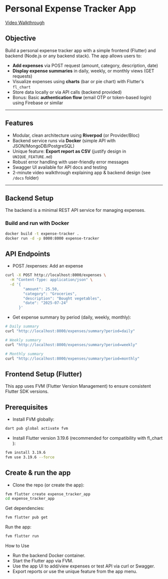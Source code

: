 # Personal Expense Tracker App
[Video Walkthrough](main_vid.mp4)
## Objective
Build a personal expense tracker app with a simple frontend (Flutter) and backend (Node.js or any backend stack). The app allows users to:

- **Add expenses** via POST request (amount, category, description, date)
- **Display expense summaries** in daily, weekly, or monthly views (GET requests)
- Visualize expenses using **charts** (bar or pie chart) with Flutter's `fl_chart`
- Store data locally or via API calls (backend provided)
- Bonus: Basic **authentication flow** (email OTP or token-based login) using Firebase or similar

---

## Features
- Modular, clean architecture using **Riverpod** (or Provider/Bloc)
- Backend service runs via **Docker** (simple API with JSON/MongoDB/PostgreSQL)
- Unique feature: **Export report as CSV** (justify design in `UNIQUE_FEATURE.md`)
- Robust error handling with user-friendly error messages
- Swagger UI available for API docs and testing
- 2-minute video walkthrough explaining app & backend design (see `/docs` folder)

---

## Backend Setup

The backend is a minimal REST API service for managing expenses.

### Build and run with Docker

```bash
docker build -t expense-tracker .
docker run -d -p 8000:8000 expense-tracker
```
## API Endpoints
* POST /expenses: Add an expense

```bash
curl -X POST http://localhost:8000/expenses \
  -H "Content-Type: application/json" \
  -d '{
        "amount": 25.50,
        "category": "Groceries",
        "description": "Bought vegetables",
        "date": "2025-07-24"
      }'

```
* Get expense summary by period (daily, weekly, monthly):
```bash
# Daily summary
curl "http://localhost:8000/expenses/summary?period=daily"

# Weekly summary
curl "http://localhost:8000/expenses/summary?period=weekly"

# Monthly summary
curl "http://localhost:8000/expenses/summary?period=monthly"

````

## Frontend Setup (Flutter)
This app uses FVM (Flutter Version Management) to ensure consistent Flutter SDK versions.

## Prerequisites
* Install FVM globally:
```bash
dart pub global activate fvm
```
* Install Flutter version 3.19.6 (recommended for compatibility with fl_chart ):
```bash
fvm install 3.19.6
fvm use 3.19.6 --force

```
## Create & run the app
* Clone the repo (or create the app):
```bash
fvm flutter create expense_tracker_app
cd expense_tracker_app

```
Get dependencies:
```bash
fvm flutter pub get

```
Run the app:
```bash
fvm flutter run

```
How to Use
* Run the backend Docker container.
* Start the Flutter app via FVM.
* Use the app UI to add/view expenses or test API via curl or Swagger.
* Export reports or use the unique feature from the app menu.


```bash

```

